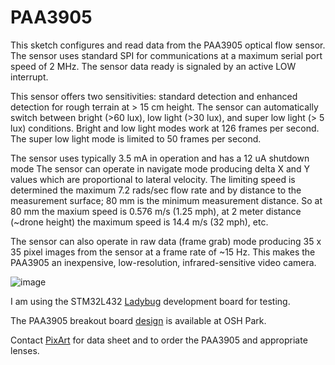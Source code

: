 # PAA3905

 This sketch configures and read data from the PAA3905 optical flow sensor. 
 The sensor uses standard SPI for communications at a maximum serial port speed of 2 MHz. The sensor data ready
 is signaled by an active LOW interrupt.
 
 This sensor offers two sensitivities: standard detection and enhanced detection for rough terrain 
 at > 15 cm height. The sensor can automatically switch between bright (>60 lux), low light (>30 lux), 
 and super low light (> 5 lux) conditions. Bright and low light modes work at 126 frames per second. The super 
 low light mode is limited to 50 frames per second. 
 
 The sensor uses typically 3.5 mA in operation and has a 12 uA shutdown mode The sensor can operate 
 in navigate mode producing delta X and Y values which are proportional to lateral velocity. 
 The limiting speed is determined the maximum 7.2 rads/sec flow rate and by distance to the measurement 
 surface; 80 mm is the minimum measurement distance. So at 80 mm the maxium speed is 0.576 m/s (1.25 mph), 
 at 2 meter distance (~drone height) the maximum speed is 14.4 m/s (32 mph), etc. 
 
 The sensor can also operate in raw data (frame grab) mode producing 35 x 35 pixel images from the 
 sensor at a frame rate of ~15 Hz. This makes the PAA3905 an inexpensive, low-resolution, infrared-sensitive 
 video camera.
 
 ![image](https://user-images.githubusercontent.com/6698410/130867936-83a9b875-73ed-4f13-b8b0-949b0c427e26.jpg)
 
 I am using the STM32L432 [Ladybug](https://www.tindie.com/products/tleracorp/ladybug-stm32l432-development-board/) development board for testing. 
 
 The PAA3905 breakout board [design](https://oshpark.com/shared_projects/lCUt7xVA) is available at OSH Park. 
 
 Contact [PixArt](https://www.pixart.com/products-comparison/16/Optical_Motion_Tracking) for data sheet and to order the PAA3905 and appropriate lenses.
